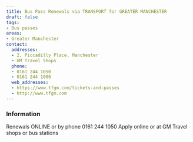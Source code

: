 ```yaml
---
title: Bus Pass Renewals via TRANSPORT for GREATER MANCHESTER
draft: false
tags:
- Bus passes
areas:
- Greater Manchester
contact:
  addresses:
  - 2, Piccadilly Place, Manchester
  - GM Travel Shops
  phone:
  - 0161 244 1050
  - 0161 244 1000
  web_addresses:
  - https://www.tfgm.com/tickets-and-passes
  - http://www.tfgm.com
---
```


### Information
Renewals ONLINE or by phone 0161 244 1050
Apply online or at GM Travel shops or bus stations

